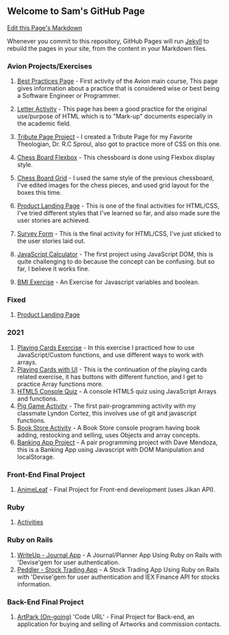 ## Welcome to Sam's GitHub Page

[Edit this Page's Markdown](https://github.com/Sam-DeGuzman/batch5-activities/edit/main/README.md)

Whenever you commit to this repository, GitHub Pages will run [Jekyll](https://jekyllrb.com/) to rebuild the pages in your site, from the content in your Markdown files.

<!---For more details see [GitHub Flavored Markdown](https://guides.github.com/features/mastering-markdown/).--->

<!---### Jekyll Themes--->
<!---Your Pages site will use the layout and styles from the Jekyll theme you have selected in your [repository settings](https://github.com/Sam-DeGuzman/MainCourse-AvionSchool/settings). The name of this theme is saved in the Jekyll `_config.yml` configuration file.--->
### Avion Projects/Exercises

1. [Best Practices Page](https://sam-deguzman.github.io/batch5-activities/BestPracticePage/index.html) - First activity of the Avion main course, This page gives information about a practice that is considered wise or best being a Software Engineer or Programmer.

1. [Letter Activity](https://sam-deguzman.github.io/batch5-activities/HTML_LetterActivity/index.html) - This page has been a good practice for the original use/purpose of HTML which is to "Mark-up" documents especially in the academic field.

1. [Tribute Page Project](https://sam-deguzman.github.io/batch5-activities/TributePageProject/index.html) - I created a Tribute Page for my Favorite Theologian, Dr. R.C Sproul, also got to practice more of CSS on this one.

1. [Chess Board Flexbox](https://sam-deguzman.github.io/batch5-activities/ChessBoardinFlex/index.html) - This chessboard is done using Flexbox display style.

1. [Chess Board Grid](https://sam-deguzman.github.io/batch5-activities/ChessBoardinGrid/index.html) - I used the same style of the previous chessboard, I've edited images for the chess pieces, and used grid layout for the boxes this time.

1. [Product Landing Page](https://sam-deguzman.github.io/batch5-activities/ProductLandingPage/index.html) - This is one of the final activities for HTML/CSS, I've tried different styles that I've learned so far, and also made sure the user stories are achieved.

1. [Survey Form](https://sam-deguzman.github.io/batch5-activities/SurveyForm/index.html) - This is the final activity for HTML/CSS, I've just sticked to the user stories laid out.

1. [JavaScript Calculator](https://sam-deguzman.github.io/batch5-activities/Calculator/index.html) - The first project using JavaScript DOM, this is quite challenging to do because the concept can be confusing. but so far, I believe it works fine. 

1. [BMI Exercise](https://jsfiddle.net/samDg019/sdz8x3w0/7/) - An Exercise for Javascript variables and boolean.

<!---1. [JavaScript Chess Board](https://sam-deguzman.github.io/batch5-activities/ChessBoardJS/index.html) - I think This Project is far too advanced for me currently, So this is mostly from a classmate's work but I've tried to understand some of the concepts used to add some of my own styles from the grid chessboard, it still uses Grid for the layout same as the previous one and has functions of Moving Pieces, Castling, Taking turn (White First), Timer and En Passant. --->
### Fixed
1. [Product Landing Page](https://sam-deguzman.github.io/batch5-activities/ProductLandingPage2/index.html) 
### 2021
1. [Playing Cards Exercise](https://jsfiddle.net/samDg019/vr73Lkjs/1/) - In this exercise I practiced how to use JavaScript/Custom functions, and use different ways to work with arrays. 
1. [Playing Cards with UI](https://sam-deguzman.github.io/batch5-activities/PlayingCards/index.html) - This is the continuation of the playing cards related exercise, it has buttons with different function, and I get to practice Array functions more.
1. [HTML5 Console Quiz](https://sam-deguzman.github.io/batch5-activities/HTML5Quiz-JS/index.html) - A console HTML5 quiz using JavaScript Arrays and functions.
1. [Pig Game Activity](https://lyndoncortez.github.io/batch5-pig-game/) - The first pair-programming activity with my classmate Lyndon Cortez, this involves use of git and javascript functions. 
1. [Book Store Activity](https://sam-deguzman.github.io/batch5-activities/BookStore/index.html) - A Book Store console program having book adding, restocking and selling, uses Objects and array concepts.
1. [Banking App Project](https://ddcmendoza.github.io/Banking_App/index.html) - A pair programming project with Dave Mendoza, this is a Banking App using Javascript with DOM Manipulation and localStorage. 

### Front-End Final Project
1. [AnimeLeaf](https://sam-deguzman.github.io/batch5-activities/AnimeLeaf/index.html) - Final Project for Front-end development (uses Jikan API).


### Ruby
1. [Activities](https://github.com/Sam-DeGuzman/batch5-activities/tree/main/RubyActivities)
<!---```### Support or Contact```--->


### Ruby on Rails
1. [WriteUp - Journal App](https://writeup-journal.herokuapp.com/) - A Journal/Planner App Using Ruby on Rails with 'Devise'gem for user authentication. 
2. [Peddler - Stock Trading App](https://peddler-stock.herokuapp.com/) - A Stock Trading App Using Ruby on Rails with 'Devise'gem for user authentication and IEX Finance API for stocks information. 

### Back-End Final Project
1. [ArtPark (On-going)](https://github.com/Sam-DeGuzman/ArtPark) 'Code URL' - Final Project for Back-end, an application for buying and selling of Artworks and commission contacts.
<!---Having trouble with Pages? Check out our [documentation](https://docs.github.com/categories/github-pages-basics/) or [contact support](https://github.com/contact) and we’ll help you sort it out.--->
